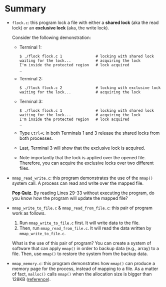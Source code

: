 # Summary

- `flock.c`: this program lock a file with either a **shared lock** (aka the read lock) or an **exclusive lock** (aka, the write lock).

  Consider the following demonstration:

  - Terminal 1:
    
     ```
    $ ./flock flock.c 1               # locking with shared lock
    waiting for the lock...           # acquiring the lock
    I'm inside the protected region   # lock acquired
    _
    ```

  - Terminal 2:
    
    ```
    $ ./flock flock.c 2               # locking with exclusive lock
    waiting for the lock...           # acquiring the lock
    ```

  - Terminal 3:
    
    ```
    $ ./flock flock.c 1               # locking with shared lock
    waiting for the lock...           # acquiring the lock
    I'm inside the protected region   # lock acquired
    _
    ```

  - Type `Ctrl+C` in both Terminals 1 and 3 release the shared locks from both processes.
  - Last, Terminal 3 will show that the exclusive lock is acquired.
  - Note importantly that the lock is applied over the opened file. Therefore, you can acquire the exclusive locks over two different files.

- `mmap_read_write.c`: this program demonstrates the use of the `mmap()` system call. A process can read and write over the mapped file.

  **Pop Quiz**. By reading Lines 29-33 without executing the program, do you know how the program will update the mapped file?

- `mmap_write_to_file.c` & `mmap_read_from_file.c`: this pair of program work as follows.

  1. Run `mmap_write_to_file.c` first. It will write data to the file.
  2. Then, run `mmap_read_from_file.c`. It will read the data written by `mmap_write_to_file.c`.

  What is the use of this pair of program?  You can create a system of software that can apply `mmap()` in order to backup data (e.g., array) to a file. Then, use `mmap()` to restore the system from the backup data.

- `mmap_memory.c`: this program demonstrates how `mmap()` can produce a memory page for the process, instead of mapping to a file. As a matter of fact, `malloc()` calls `mmap()` when the allocation size is bigger than 128KB ([reference](http://man7.org/linux/man-pages/man3/malloc.3.html#NOTES)).
